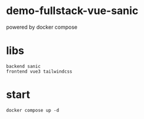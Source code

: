 # demo-fullstack-vue-sanic
powered by docker compose

# libs
    backend sanic
    frontend vue3 tailwindcss

# start  
    docker compose up -d


